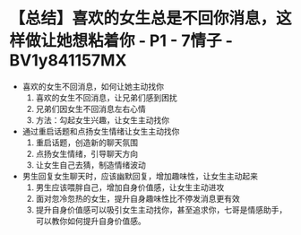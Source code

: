 # 【总结】喜欢的女生总是不回你消息，这样做让她想粘着你 - P1 - 7情子 - BV1y841157MX

-   喜欢的女生不回消息，如何让她主动找你
    1.  喜欢的女生不回消息，让兄弟们感到困扰
    2.  兄弟们因女生不回消息左右心情
    3.  方法：勾起女生兴趣，让女生主动找你
-   通过重启话题和点扬女生情绪让女生主动找你
    1.  重启话题，创造新的聊天氛围
    2.  点扬女生情绪，引导聊天方向
    3.  让女生自己去猜，制造情绪波动
-   男生回复女生聊天时，应该幽默回复，增加趣味性，让女生主动起来
    1.  男生应该喂胖自己，增加自身价值感，让女生主动进攻
    2.  面对忽冷忽热的女生，提升自身趣味性比不停发消息更有效
    3.  提升自身价值感可以吸引女生主动找你，甚至追求你，七哥是情感助手，可以教你如何提升自身价值感。